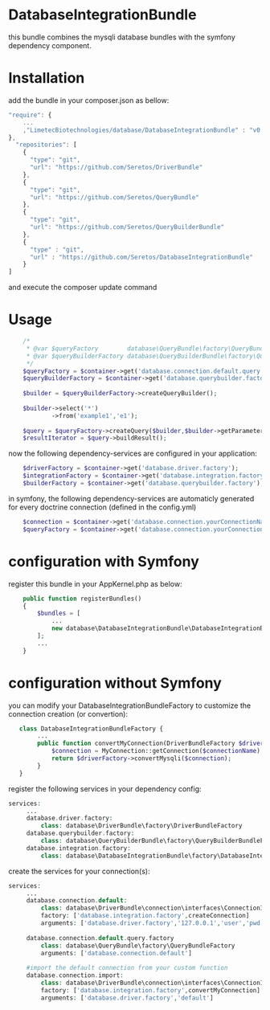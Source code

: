 DatabaseIntegrationBundle
=========================
this bundle combines the mysqli database bundles with the symfony dependency component.

Installation
============
add the bundle in your composer.json as bellow:
```js
"require": {
    ...
    ,"LimetecBiotechnologies/database/DatabaseIntegrationBundle" : "v0.1.*"
},
  "repositories": [
    {
      "type": "git",
      "url": "https://github.com/Seretos/DriverBundle"
    },
    {
      "type": "git",
      "url": "https://github.com/Seretos/QueryBundle"
    },
    {
      "type": "git",
      "url": "https://github.com/Seretos/QueryBuilderBundle"
    },
    {
      "type" : "git",
      "url" : "https://github.com/Seretos/DatabaseIntegrationBundle"
    }
]
```
and execute the composer update command

Usage
=====
```php
    /* 
     * @var $queryFactory        database\QueryBundle\factory\QueryBundleFactory
     * @var $queryBuilderFactory database\QueryBuilderBundle\factory\QueryBuilderBundleFactory
     */
    $queryFactory = $container->get('database.connection.default.query.factory');
    $queryBuilderFactory = $container->get('database.querybuilder.factory');
        
    $builder = $queryBuilderFactory->createQueryBuilder();
        
    $builder->select('*')
            ->from('example1','e1');
        
    $query = $queryFactory->createQuery($builder,$builder->getParameters());
    $resultIterator = $query->buildResult();
```

now the following dependency-services are configured in your application:
```php
    $driverFactory = $container->get('database.driver.factory');
    $integrationFactory = $container->get('database.integration.factory');
    $builderFactory = $container->get('database.querybuilder.factory');
```
in symfony, the following dependency-services are automaticly generated for every doctrine connection (defined in the config.yml)
```php
    $connection = $container->get('database.connection.yourConnectionName');
    $queryFactory = $container->get('database.connection.yourConnectionName.query.factory');
```

configuration with Symfony
==========================
register this bundle in your AppKernel.php as below:
```php
    public function registerBundles()
    {
        $bundles = [
            ...
            new database\DatabaseIntegrationBundle\DatabaseIntegrationBundle(),
        ];
        ...
    }        
```

configuration without Symfony
=============================
you can modify your DatabaseIntegrationBundleFactory to customize the connection creation (or convertion):
```php
   class DatabaseIntegrationBundleFactory {
        ...
        public function convertMyConnection(DriverBundleFactory $driverFactory, $connectionName){
            $connection = MyConnection::getConnection($connectionName);
            return $driverFactory->convertMysqli($connection);
        }
   }
```

register the following services in your dependency config:
```php
services:
     ...
     database.driver.factory:
         class: database\DriverBundle\factory\DriverBundleFactory
     database.querybuilder.factory:
         class: database\QueryBuilderBundle\factory\QueryBuilderBundleFactory
     database.integration.factory:
         class: database\DatabaseIntegrationBundle\factory\DatabaseIntegrationBundleFactory
```

create the services for your connection(s):
```php
services:
     ...
     database.connection.default:
         class: database\DriverBundle\connection\interfaces\ConnectionInterface
         factory: ['database.integration.factory',createConnection]
         arguments: ['database.driver.factory','127.0.0.1','user','pwd','database',3306]
     
     database.connection.default.query.factory
         class: database\QueryBundle\factory\QueryBundleFactory
         arguments: ['database.connection.default']
     
     #import the default connection from your custom function
     database.connection.import:
         class: database\DriverBundle\connection\interfaces\ConnectionInterface
         factory: ['database.integration.factory',convertMyConnection]
         arguments: ['database.driver.factory','default']
```